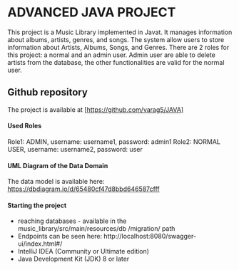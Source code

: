 # ADVANCED JAVA PROJECT

This project is a Music Library implemented in Javat. It manages information about albums, artists, genres, and songs.
The system allow users to store information about Artists, Albums, Songs, and Genres. There are 2 roles for this project: 
a normal and an admin user. Admin user are able to delete artists from the database, the other functionalities are valid for the normal user. 

## Github repository
The project is available at [https://github.com/varag5/JAVA]



#### Used Roles
Role1: ADMIN, username: username1, password: admin1
Role2: NORMAL USER, username: username2, password: user


#### UML Diagram of the Data Domain

The data model is available here: https://dbdiagram.io/d/65480cf47d8bbd646587cfff


#### Starting the project
- reaching databases - available in the music_library/src/main/resources/db
/migration/ path
- Endpoints can be seen here: http://localhost:8080/swagger-ui/index.html#/
- IntelliJ IDEA (Community or Ultimate edition)
- Java Development Kit (JDK) 8 or later







